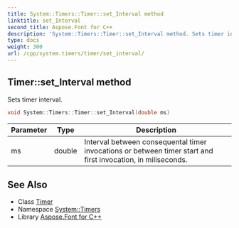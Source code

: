 ```yaml
---
title: System::Timers::Timer::set_Interval method
linktitle: set_Interval
second_title: Aspose.Font for C++
description: 'System::Timers::Timer::set_Interval method. Sets timer interval in C++.'
type: docs
weight: 300
url: /cpp/system.timers/timer/set_interval/
---
```

## Timer::set_Interval method


Sets timer interval.

```cpp
void System::Timers::Timer::set_Interval(double ms)
```


| Parameter | Type | Description |
| --- | --- | --- |
| ms | double | Interval between consequental timer invocations or between timer start and first invocation, in miliseconds. |

## See Also

* Class [Timer](../)
* Namespace [System::Timers](../../)
* Library [Aspose.Font for C++](../../../)
